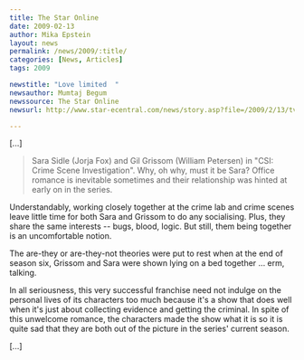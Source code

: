 ```yaml
---
title: The Star Online
date: 2009-02-13
author: Mika Epstein
layout: news
permalink: /news/2009/:title/
categories: [News, Articles]
tags: 2009

newstitle: "Love limited  "
newsauthor: Mumtaj Begum  
newssource: The Star Online  
newsurl: http://www.star-ecentral.com/news/story.asp?file=/2009/2/13/tvnradio/3194339&sec=tvnradio  

---
```


[...]

> Sara Sidle (Jorja Fox) and Gil Grissom (William Petersen) in "CSI: Crime Scene Investigation". Why, oh why, must it be Sara? Office romance is inevitable sometimes and their relationship was hinted at early on in the series.

Understandably, working closely together at the crime lab and crime scenes leave little time for both Sara and Grissom to do any socialising. Plus, they share the same interests -- bugs, blood, logic. But still, them being together is an uncomfortable notion.

The are-they or are-they-not theories were put to rest when at the end of season six, Grissom and Sara were shown lying on a bed together ... erm, talking.

In all seriousness, this very successful franchise need not indulge on the personal lives of its characters too much because it's a show that does well when it's just about collecting evidence and getting the criminal. In spite of this unwelcome romance, the characters made the show what it is so it is quite sad that they are both out of the picture in the series' current season.

[...]  

